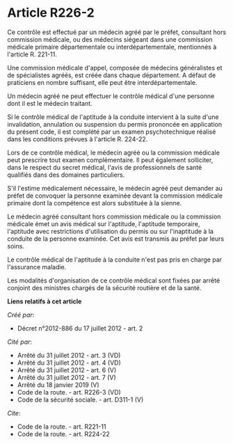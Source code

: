 # Article R226-2

Ce contrôle est effectué par un médecin agréé par le préfet, consultant hors commission médicale, ou des médecins siégeant
dans une commission médicale primaire départementale ou interdépartementale, mentionnés à l'article R. 221-11. 

Une commission médicale d'appel, composée de médecins généralistes et de spécialistes agréés, est créée dans chaque
département. A défaut de praticiens en nombre suffisant, elle peut être interdépartementale. 

Un médecin agréé ne peut effectuer le contrôle médical d'une personne dont il est le médecin traitant. 

Si le contrôle médical de l'aptitude à la conduite intervient à la suite d'une invalidation, annulation ou suspension du
permis prononcée en application du présent code, il est complété par un examen psychotechnique réalisé dans les conditions
prévues à l'article R. 224-22. 

Lors de ce contrôle médical, le médecin agréé ou la commission médicale peut prescrire tout examen complémentaire. Il peut
également solliciter, dans le respect du secret médical, l'avis de professionnels de santé qualifiés dans des domaines
particuliers. 

S'il l'estime médicalement nécessaire, le médecin agréé peut demander au préfet de convoquer la personne examinée devant la
commission médicale primaire dont la compétence est alors substituée à la sienne. 

Le médecin agréé consultant hors commission médicale ou la commission médicale émet un avis médical sur l'aptitude,
l'aptitude temporaire, l'aptitude avec restrictions d'utilisation du permis ou sur l'inaptitude à la conduite de la personne
examinée. Cet avis est transmis au préfet par leurs soins. 

Le contrôle médical de l'aptitude à la conduite n'est pas pris en charge par l'assurance maladie. 

Les modalités d'organisation de ce contrôle médical sont fixées par arrêté conjoint des ministres chargés de la sécurité
routière et de la santé.

**Liens relatifs à cet article**

_Créé par_:

  - Décret n°2012-886 du 17 juillet 2012 - art. 2

_Cité par_:

  - Arrêté du 31 juillet 2012 - art. 3 (VD)
  - Arrêté du 31 juillet 2012 - art. 4 (VD)
  - Arrêté du 31 juillet 2012 - art. 6 (V)
  - Arrêté du 31 juillet 2012 - art. 7 (V)
  - Arrêté du 18 janvier 2019 (V)
  - Code de la route. - art. R226-3 (VD)
  - Code de la sécurité sociale. - art. D311-1 (V)

_Cite_:

  - Code de la route. - art. R221-11
  - Code de la route. - art. R224-22

